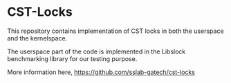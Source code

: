 # CST-Locks
This repository contains implementation of CST locks in both the userspace and the kernelspace.

The userspace part of the code is implemented in the Libslock benchmarking library for our testing purpose.

More information here,
https://github.com/sslab-gatech/cst-locks
